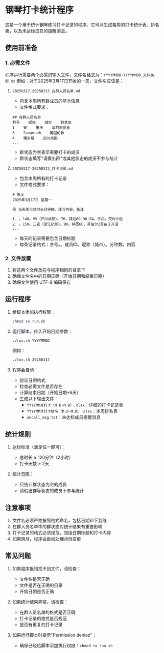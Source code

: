 # 钢琴打卡统计程序

这是一个用于统计钢琴练习打卡记录的程序。它可以生成每周的打卡统计表、排名表，以及未达标成员的提醒消息。

## 使用前准备

### 1. 必需文件

程序运行需要两个必需的输入文件，文件名格式为：`YYYYMMDD-YYYYMMDD_文件类型.md`
例如：对于2025年3月17日开始的一周，文件名应该是：

1. `20250317-20250323_在群人员名单.md`
   - 包含本周所有群成员的基本信息
   - 文件格式要求：
   ```
   ## 在群人员名单
   群号    昵称    城市    群状态
   1    安    重庆    留群志愿者
   3    Savannah    英国伦敦    
   4    糯米糍    四川成都    
   ...
   ```
   - 群状态为空表示需要打卡的成员
   - 群状态填写"请假出群"或其他状态的成员不参与统计

2. `20250317-20250323_打卡记录.md`
   - 包含本周所有的打卡记录
   - 文件格式要求：
   ```
   # 接龙
   2025年3月17日 星期一
   
   例 当天练习总时长分钟数。练习内容。备注
   
   1. 。140。VV（四川成都）。70。拜厄89.90.94，乐曲。交作业啦
   2. 。150。三变（浙江杭州）。90。拜厄60，菲伯尔2首曲子开谱
   ...
   ```
   - 每天的记录需要包含日期标题
   - 每条记录格式：序号。。成员ID。昵称（城市）。分钟数。内容

### 2. 文件放置

1. 将这两个文件放在与程序相同的目录下
2. 确保文件名中的日期正确（开始日期和结束日期）
3. 确保文件使用 UTF-8 编码保存

## 运行程序

1. 给脚本添加执行权限：
   ```bash
   chmod +x run.sh
   ```

2. 运行脚本，传入开始日期参数：
   ```bash
   ./run.sh YYYYMMDD
   ```
   例如：
   ```bash
   ./run.sh 20250317
   ```

3. 程序会自动：
   - 验证日期格式
   - 检查必需文件是否存在
   - 计算结束日期（开始日期+6天）
   - 生成以下输出文件：
     - `YYYYMM月打卡（M.D-M.D）.xlsx`：详细的打卡记录表
     - `YYYYMM月打卡排名（M.D-M.D）.xlsx`：本周排名表
     - `oncall_msg.txt`：未达标成员提醒消息

## 统计规则

1. 达标标准（满足任一即可）：
   - 总时长 ≥ 120分钟（2小时）
   - 打卡天数 ≥ 2天

2. 统计范围：
   - 只统计群状态为空的成员
   - 请假出群等状态的成员不参与统计

## 注意事项

1. 文件名必须严格按照格式命名，包括日期和下划线
2. 在群人员名单中的群状态对统计结果有重要影响
3. 打卡记录的格式必须规范，包括日期标题和打卡内容
4. 如果跨月，程序会自动处理月份变更

## 常见问题

1. 如果程序报错找不到文件，请检查：
   - 文件名是否正确
   - 文件是否在正确的目录
   - 开始日期是否正确

2. 如果统计结果异常，请检查：
   - 在群人员名单的格式是否正确
   - 打卡记录的格式是否规范
   - 是否有重复的打卡记录

3. 如果运行脚本时提示"Permission denied"：
   - 确保已经给脚本添加执行权限：`chmod +x run.sh`
